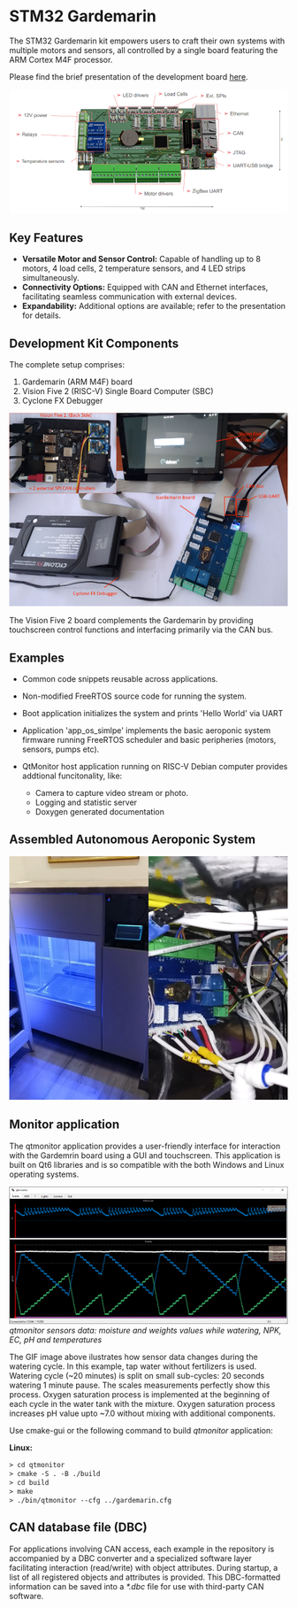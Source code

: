 # STM32 Gardemarin

The STM32 Gardemarin kit empowers users to craft their own systems with multiple motors and sensors,
all controlled by a single board featuring the ARM Cortex M4F processor.

Please find the brief presentation of the development board [here](docs/Gardemarin_Board.pdf).

![Top Side](docs/pics/topside_preview.png)

## Key Features
 
* __Versatile Motor and Sensor Control:__ Capable of handling up to 8 motors,
4 load cells, 2 temperature sensors, and 4 LED strips simultaneously.
* __Connectivity Options:__ Equipped with CAN and Ethernet interfaces, facilitating seamless 
communication with external devices.
* __Expandability:__ Additional options are available; refer to the presentation for details.

## Development Kit Components

The complete setup comprises:

1. Gardemarin (ARM M4F) board
2. Vision Five 2 (RISC-V) Single Board Computer (SBC)
3. Cyclone FX Debugger

![Top Side](docs/pics/dev_setup.png)

The Vision Five 2 board complements the Gardemarin by providing touchscreen control
functions and interfacing primarily via the CAN bus.

## Examples

* Common code snippets reusable across applications.
* Non-modified FreeRTOS source code for running the system.
* Boot application initializes the system and prints 'Hello World' via UART
* Application 'app_os_simlpe' implements the basic aeroponic system firmware
  running FreeRTOS scheduler and basic peripheries (motors, sensors, pumps etc).
* QtMonitor host application running on RISC-V Debian computer provides addtional
  funcitonality, like:

  - Camera to capture video stream or photo.
  - Logging and statistic server
  - Doxygen generated documentation

## Assembled Autonomous Aeroponic System

![Top Side](docs/pics/assembled_aeroponic.png)

## Monitor application

The qtmonitor application provides a user-friendly interface for interaction with the Gardemrin
board using a GUI and touchscreen. This application is built on Qt6 libraries and is so compatible
with the both Windows and Linux operating systems.

![Top Side](docs/pics/sensors_1.gif)
*qtmonitor sensors data: moisture and weights values while watering, NPK, EC, pH and temperatures*

The GIF image above ilustrates how sensor data changes during the watering cycle. In this example,
tap water without fertilizers is used. Watering cycle (~20 minutes) is split on small sub-cycles:
20 seconds watering 1 minute pause. The scales measurements perfectly show this process.
Oxygen saturation process is implemented at the beginning of each cycle in the water tank with the mixture.
Oxygen saturation process increases pH value upto ~7.0 without mixing with additional components.

Use cmake-gui or the following command to build _qtmonitor_ application:

<b>Linux:</b>

    > cd qtmonitor
    > cmake -S . -B ./build
    > cd build
    > make
    > ./bin/qtmonitor --cfg ../gardemarin.cfg


## CAN database file (DBC)

For applications involving CAN access, each example in the repository is accompanied by
a DBC converter and a specialized software layer facilitating interaction (read/write)
with object attributes. During startup, a list of all registered objects and attributes is
provided. This DBC-formatted information can be saved into a _*.dbc_ file for use with third-party
CAN software.

